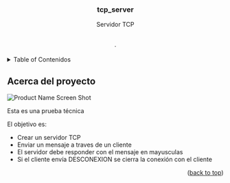 

  <h3 align="center">tcp_server</h3>

  <p align="center">
    Servidor TCP
    <br />
    <br />
    <br />
    <!-- <a href="https://service-streaming.onrender.com/">View Demo</a> -->
    ·
  </p>
</div>

<!-- TABLE OF CONTENTS -->
<details>
  <summary>Table of Contenidos</summary>
  <ol>
    <li>
      <a href="#about-the-project">Acerca del proyecto</a>
      <ul>
      </ul>
    </li>
    <li>
      <ul>
        <li><a href="#installation">Instalación</a></li>
      </ul>
    </li>
    <!-- <li><a href="#roadmap">Roadmap</a></li> -->
    <!-- <li><a href="#contributing">Contributing</a></li> -->
    <li><a href="#contact">Contact</a></li>
  </ol>
</details>

<!-- ABOUT THE PROJECT -->
## Acerca del proyecto

![Product Name Screen Shot](https://raw.githubusercontent.com/mikelm2020/tcp_server/main/assets/tcp_server.png)

Esta es una prueba técnica

El objetivo es:
* Crear un servidor TCP
* Enviar un mensaje a traves de un cliente
* El servidor debe responder con el mensaje en mayusculas
* Si el cliente envía DESCONEXION se cierra la conexión con el cliente

<p align="right">(<a href="#readme-top">back to top</a>)</p>

